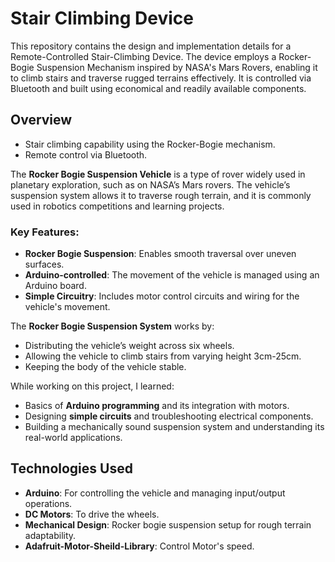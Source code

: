 # Stair Climbing Device

This repository contains the design and implementation details for a Remote-Controlled Stair-Climbing Device. The device employs a Rocker-Bogie Suspension Mechanism inspired by NASA's Mars Rovers, enabling it to climb stairs and traverse rugged terrains effectively. It is controlled via Bluetooth and built using economical and readily available components.

## Overview
- Stair climbing capability using the Rocker-Bogie mechanism.
- Remote control via Bluetooth.


The **Rocker Bogie Suspension Vehicle** is a type of rover widely used in planetary exploration, such as on NASA’s Mars rovers. The vehicle’s suspension system allows it to traverse rough terrain, and it is commonly used in robotics competitions and learning projects.

### Key Features:
- **Rocker Bogie Suspension**: Enables smooth traversal over uneven surfaces.
- **Arduino-controlled**: The movement of the vehicle is managed using an Arduino board.
- **Simple Circuitry**: Includes motor control circuits and wiring for the vehicle's movement.


The **Rocker Bogie Suspension System** works by:
- Distributing the vehicle’s weight across six wheels.
- Allowing the vehicle to climb stairs from varying height 3cm-25cm.
- Keeping the body of the vehicle stable.


While working on this project, I learned:
- Basics of **Arduino programming** and its integration with motors.
- Designing **simple circuits** and troubleshooting electrical components.
- Building a mechanically sound suspension system and understanding its real-world applications.


## Technologies Used

- **Arduino**: For controlling the vehicle and managing input/output operations.
- **DC Motors**: To drive the wheels.
- **Mechanical Design**: Rocker bogie suspension setup for rough terrain adaptability.
- **Adafruit-Motor-Sheild-Library**: Control Motor's speed.

